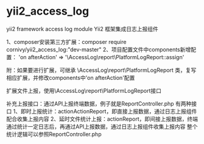 # yii2_access_log
yii2 framework access log module
Yii2 框架集成日志上报组件

1、composer安装第三方扩展：composer require cornivy/yii2_access_log:"dev-master"
2、项目配置文件中components新增配置： 'on afterAction' => '\AccessLog\report\PlatformLogReport::assign'

附：如果要进行扩展，可继承	\AccessLog\report\PlatformLogReport 类，复写相应扩展，并修改components中'on afterAction'配置

扩展文件上报，使用\AccessLog\report\PlatformLogReport接口

补充上报接口：通过API上报终端数据，例子就是ReportController.php 有两种接口
1、即时上报统计：actionActionReport，即直接上报数据，通过日志上报组件配合收集上报内容 
2、延时文件统计上报：actionReport，即间接上报数据，终端通过统计一定日志后，再通过API上报数据，通过日志上报组件收集上报内容
整个统计逻辑可以参照ReportController.php

